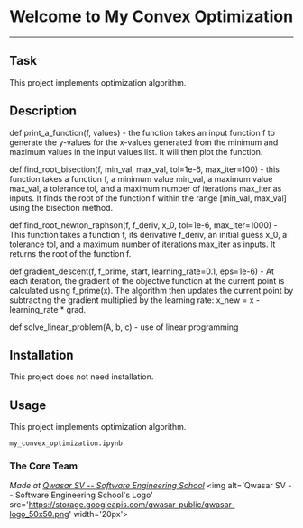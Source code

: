 # Welcome to My Convex Optimization
***

## Task
This project implements optimization algorithm.

## Description
def print_a_function(f, values) -  the function takes an input function f to generate the y-values for the x-values generated from the minimum and maximum values in the input values list. It will then plot the function.

def find_root_bisection(f, min_val, max_val, tol=1e-6, max_iter=100) - this function takes a function f, a minimum value min_val, a maximum value max_val, a tolerance tol, and a maximum number of iterations max_iter as inputs. It finds the root of the function f within the range [min_val, max_val] using the bisection method. 

def find_root_newton_raphson(f, f_deriv, x_0, tol=1e-6, max_iter=1000) - This function takes a function f, its derivative f_deriv, an initial guess x_0, a tolerance tol, and a maximum number of iterations max_iter as inputs. It returns the root of the function f.

def gradient_descent(f, f_prime, start, learning_rate=0.1, eps=1e-6) - At each iteration, the gradient of the objective function at the current point is calculated using f_prime(x). The algorithm then updates the current point by subtracting the gradient multiplied by the learning rate: x_new = x - learning_rate * grad.

def solve_linear_problem(A, b, c) - use of linear programming

## Installation
This project does not need installation.

## Usage
This project implements optimization algorithm.
```
my_convex_optimization.ipynb
```

### The Core Team


<span><i>Made at <a href='https://qwasar.io'>Qwasar SV -- Software Engineering School</a></i></span>
<span><img alt='Qwasar SV -- Software Engineering School's Logo' src='https://storage.googleapis.com/qwasar-public/qwasar-logo_50x50.png' width='20px'></span>
